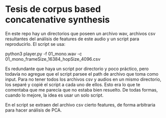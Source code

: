 # Tesis de corpus based concatenative synthesis

En este repo hay un directorios que poseen un archivo wav, archivos csv resultantes del análisis de features de este audio y un script para reproducirlo. El script se usa:

python3 player.py -f 01\_mono.wav -c 01\_mono\_frameSize\_16384\_hopSize\_4096.csv

Es redundante que haya un script por directorio y poco práctico, pero todavía no agregue que el script parsee el path de archivo que toma como  input. Para no tener todos los archivos csv y audios en un mismo directorio, los separé y copié el script a cada uno de ellos. Esto era lo que te comentaba que me parecía que no estaba bien resuelto. De todas formas, cuando lo mejore, la idea es usar un solo script.

En el script se extraen del archivo csv cierto features, de forma arbitraria para hacer análisis de PCA. 
